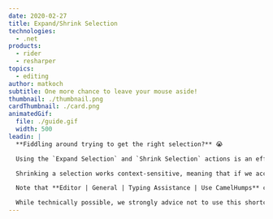 ```yaml
---
date: 2020-02-27
title: Expand/Shrink Selection
technologies:
  - .net
products:
  - rider
  - resharper
topics:
  - editing
author: matkoch
subtitle: One more chance to leave your mouse aside!
thumbnail: ./thumbnail.png
cardThumbnail: ./card.png
animatedGif:
  file: ./guide.gif
  width: 500
leadin: |
  **Fiddling around trying to get the right selection?** 😭

  Using the `Expand Selection` and `Shrink Selection` actions is an effective way to select the right text fragments. Knowing how CSharp, JSON, XML, and other formats syntactically work, they will always lead us to the next logical element or construct. For instance, we can easily select strings, block statements, methods/classes, JSON properties, or just text paragraphs. This naturally improves how we can introduce variables, move code blocks, or just fix a typo in a single word.

  Shrinking a selection works context-sensitive, meaning that if we accidentally expanded too much, we can easily go back to the previous selection.

  Note that **Editor | General | Typing Assistance | Use CamelHumps** can be enabled to treat camel-humps in single words as a next selection target.

  While technically possible, we strongly advice not to use this shortcut to select a whole file. Please consider `Ctrl+A` for that matter. 😅
---
```


